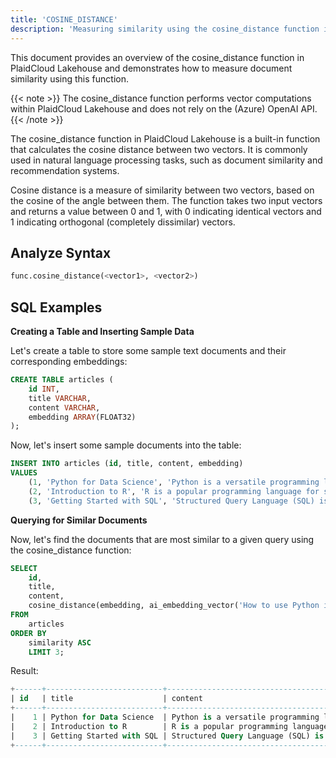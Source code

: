 ```yaml
---
title: 'COSINE_DISTANCE'
description: 'Measuring similarity using the cosine_distance function in PlaidCloud Lakehouse'
---
```


This document provides an overview of the cosine_distance function in PlaidCloud Lakehouse and demonstrates how to measure document similarity using this function.

{{< note >}}
The cosine_distance function performs vector computations within PlaidCloud Lakehouse and does not rely on the (Azure) OpenAI API. 
{{< /note >}}

The cosine_distance function in PlaidCloud Lakehouse is a built-in function that calculates the cosine distance between two vectors. It is commonly used in natural language processing tasks, such as document similarity and recommendation systems.

Cosine distance is a measure of similarity between two vectors, based on the cosine of the angle between them. The function takes two input vectors and returns a value between 0 and 1, with 0 indicating identical vectors and 1 indicating orthogonal (completely dissimilar) vectors.

## Analyze Syntax
```python
func.cosine_distance(<vector1>, <vector2>)
```

## SQL Examples

**Creating a Table and Inserting Sample Data**

Let's create a table to store some sample text documents and their corresponding embeddings:
```sql
CREATE TABLE articles (
    id INT,
    title VARCHAR,
    content VARCHAR,
    embedding ARRAY(FLOAT32)
);
```

Now, let's insert some sample documents into the table:
```sql
INSERT INTO articles (id, title, content, embedding)
VALUES
    (1, 'Python for Data Science', 'Python is a versatile programming language widely used in data science...', ai_embedding_vector('Python is a versatile programming language widely used in data science...')),
    (2, 'Introduction to R', 'R is a popular programming language for statistical computing and graphics...', ai_embedding_vector('R is a popular programming language for statistical computing and graphics...')),
    (3, 'Getting Started with SQL', 'Structured Query Language (SQL) is a domain-specific language used for managing relational databases...', ai_embedding_vector('Structured Query Language (SQL) is a domain-specific language used for managing relational databases...'));
```

**Querying for Similar Documents**

Now, let's find the documents that are most similar to a given query using the cosine_distance function:
```sql
SELECT
    id,
    title,
    content,
    cosine_distance(embedding, ai_embedding_vector('How to use Python in data analysis?')) AS similarity
FROM
    articles
ORDER BY
    similarity ASC
    LIMIT 3;
```

Result:
```sql
+------+--------------------------+---------------------------------------------------------------------------------------------------------+------------+
| id   | title                    | content                                                                                                 | similarity |
+------+--------------------------+---------------------------------------------------------------------------------------------------------+------------+
|    1 | Python for Data Science  | Python is a versatile programming language widely used in data science...                               |  0.1142081 |
|    2 | Introduction to R        | R is a popular programming language for statistical computing and graphics...                           | 0.18741018 |
|    3 | Getting Started with SQL | Structured Query Language (SQL) is a domain-specific language used for managing relational databases... | 0.25137568 |
+------+--------------------------+---------------------------------------------------------------------------------------------------------+------------+
```